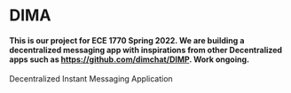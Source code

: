# DIMA

#### This is our project for ECE 1770 Spring 2022. We are building a decentralized messaging app with inspirations from other Decentralized apps such as https://github.com/dimchat/DIMP. Work ongoing.
Decentralized Instant Messaging Application
